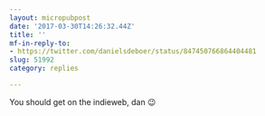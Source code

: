 ```yaml
---
layout: micropubpost
date: '2017-03-30T14:26:32.44Z'
title: ''
mf-in-reply-to:
- https://twitter.com/danielsdeboer/status/847450766864404481
slug: 51992
category: replies

---
```

You should get on the indieweb, dan 😉
